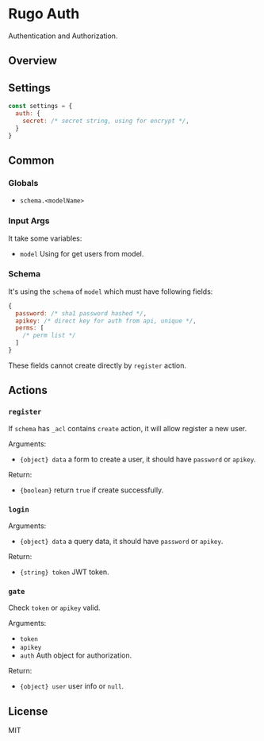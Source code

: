 # Rugo Auth

Authentication and Authorization.

## Overview

## Settings

```js
const settings = {
  auth: {
    secret: /* secret string, using for encrypt */,
  }
}
```

## Common

### Globals

- `schema.<modelName>`

### Input Args

It take some variables:

- `model` Using for get users from model.

### Schema

It's using the `schema` of `model` which must have following fields:

```js
{
  password: /* sha1 password hashed */,
  apikey: /* direct key for auth from api, unique */,
  perms: [
    /* perm list */
  ]
}
```

These fields cannot create directly by `register` action.

## Actions

### `register`

If `schema` has `_acl` contains `create` action, it will allow register a new user.

Arguments:

- `{object} data` a form to create a user, it should have `password` or `apikey`.

Return:

- `{boolean}` return `true` if create successfully.

### `login`

Arguments:

- `{object} data` a query data, it should have `password` or `apikey`.

Return:

- `{string} token` JWT token.

### `gate`

Check `token` or `apikey` valid.

Arguments:

- `token`
- `apikey`
- `auth` Auth object for authorization.

Return:

- `{object} user` user info or `null`.

## License

MIT
